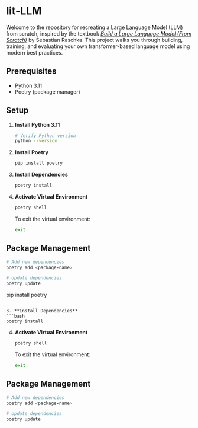 # lit-LLM

Welcome to the repository for recreating a Large Language Model (LLM) from scratch, inspired by the textbook [*Build a Large Language Model (From Scratch)*](https://github.com/raschkaser/llm-from-scratch) by Sebastian Raschka. This project walks you through building, training, and evaluating your own transformer-based language model using modern best practices.

## Prerequisites

- Python 3.11
- Poetry (package manager)

## Setup

1. **Install Python 3.11**
   ```bash
   # Verify Python version
   python --version
   ```

2. **Install Poetry**
   ```bash
   pip install poetry
   ```

3. **Install Dependencies**
   ```bash
   poetry install
   ```

4. **Activate Virtual Environment**
   ```bash
   poetry shell
   ```
   To exit the virtual environment:
   ```bash
   exit
   ```

## Package Management

```bash
# Add new dependencies
poetry add <package-name>

# Update dependencies
poetry update
```
   pip install poetry
   ```

3. **Install Dependencies**
   ```bash
   poetry install
   ```

4. **Activate Virtual Environment**
   ```bash
   poetry shell
   ```
   To exit the virtual environment:
   ```bash
   exit
   ```

## Package Management

```bash
# Add new dependencies
poetry add <package-name>

# Update dependencies
poetry update
```
